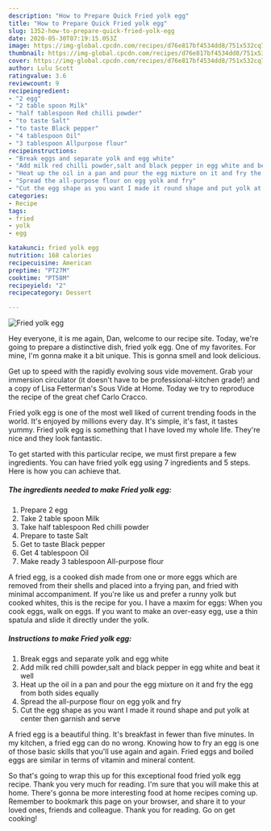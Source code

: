 ```yaml
---
description: "How to Prepare Quick Fried yolk egg"
title: "How to Prepare Quick Fried yolk egg"
slug: 1352-how-to-prepare-quick-fried-yolk-egg
date: 2020-05-30T07:19:15.053Z
image: https://img-global.cpcdn.com/recipes/d76e817bf4534dd8/751x532cq70/fried-yolk-egg-recipe-main-photo.jpg
thumbnail: https://img-global.cpcdn.com/recipes/d76e817bf4534dd8/751x532cq70/fried-yolk-egg-recipe-main-photo.jpg
cover: https://img-global.cpcdn.com/recipes/d76e817bf4534dd8/751x532cq70/fried-yolk-egg-recipe-main-photo.jpg
author: Lulu Scott
ratingvalue: 3.6
reviewcount: 9
recipeingredient:
- "2 egg"
- "2 table spoon Milk"
- "half tablespoon Red chilli powder"
- "to taste Salt"
- "to taste Black pepper"
- "4 tablespoon Oil"
- "3 tablespoon Allpurpose flour"
recipeinstructions:
- "Break eggs and separate yolk and egg white"
- "Add milk red chilli powder,salt and black pepper in egg white and beat it well"
- "Heat up the oil in a pan and pour the egg mixture on it and fry the egg from both sides equally"
- "Spread the all-purpose flour on egg yolk and fry"
- "Cut the egg shape as you want I made it round shape and put yolk at center then garnish and serve"
categories:
- Recipe
tags:
- fried
- yolk
- egg

katakunci: fried yolk egg 
nutrition: 168 calories
recipecuisine: American
preptime: "PT27M"
cooktime: "PT58M"
recipeyield: "2"
recipecategory: Dessert

---
```



![Fried yolk egg](https://img-global.cpcdn.com/recipes/d76e817bf4534dd8/751x532cq70/fried-yolk-egg-recipe-main-photo.jpg)

Hey everyone, it is me again, Dan, welcome to our recipe site. Today, we're going to prepare a distinctive dish, fried yolk egg. One of my favorites. For mine, I'm gonna make it a bit unique. This is gonna smell and look delicious.

Get up to speed with the rapidly evolving sous vide movement. Grab your immersion circulator (it doesn&#39;t have to be professional-kitchen grade!) and a copy of Lisa Fetterman&#39;s Sous Vide at Home. Today we try to reproduce the recipe of the great chef Carlo Cracco.

Fried yolk egg is one of the most well liked of current trending foods in the world. It's enjoyed by millions every day. It's simple, it's fast, it tastes yummy. Fried yolk egg is something that I have loved my whole life. They're nice and they look fantastic.


To get started with this particular recipe, we must first prepare a few ingredients. You can have fried yolk egg using 7 ingredients and 5 steps. Here is how you can achieve that.

<!--inarticleads1-->

##### The ingredients needed to make Fried yolk egg:

1. Prepare 2 egg
1. Take 2 table spoon Milk
1. Take half tablespoon Red chilli powder
1. Prepare to taste Salt
1. Get to taste Black pepper
1. Get 4 tablespoon Oil
1. Make ready 3 tablespoon All-purpose flour


A fried egg, is a cooked dish made from one or more eggs which are removed from their shells and placed into a frying pan, and fried with minimal accompaniment. If you&#39;re like us and prefer a runny yolk but cooked whites, this is the recipe for you. I have a maxim for eggs: When you cook eggs, walk on eggs. If you want to make an over-easy egg, use a thin spatula and slide it directly under the yolk. 

<!--inarticleads2-->

##### Instructions to make Fried yolk egg:

1. Break eggs and separate yolk and egg white
1. Add milk red chilli powder,salt and black pepper in egg white and beat it well
1. Heat up the oil in a pan and pour the egg mixture on it and fry the egg from both sides equally
1. Spread the all-purpose flour on egg yolk and fry
1. Cut the egg shape as you want I made it round shape and put yolk at center then garnish and serve


A fried egg is a beautiful thing. It&#39;s breakfast in fewer than five minutes. In my kitchen, a fried egg can do no wrong. Knowing how to fry an egg is one of those basic skills that you&#39;ll use again and again. Fried eggs and boiled eggs are similar in terms of vitamin and mineral content. 

So that's going to wrap this up for this exceptional food fried yolk egg recipe. Thank you very much for reading. I'm sure that you will make this at home. There's gonna be more interesting food at home recipes coming up. Remember to bookmark this page on your browser, and share it to your loved ones, friends and colleague. Thank you for reading. Go on get cooking!
